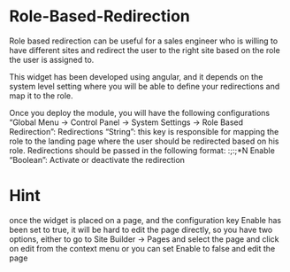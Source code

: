 # Role-Based-Redirection

Role based redirection can be useful for a sales engineer who is willing to have different sites and redirect the user to the right site based on the role the user is assigned to.

This widget has been developed using angular, and it depends on the system level setting where you will be able to define your redirections and map it to the role.

Once you deploy the module, you will have the following configurations “Global Menu -> Control Panel -> System Settings -> Role Based Redirection”:
Redirections “String”: this key is responsible for mapping the role to the landing page where the user should be redirected based on his role.
Redirections should be passed in the following format:
<RoleID>:<RedirectionURL>;<RoleID>:<RedirectionURL>;*N
Enable “Boolean”: Activate or deactivate the redirection

# Hint 
once the widget is placed on a page, and the configuration key Enable has been set to  true, it will be hard to edit the page directly, so you have two options, either to go to Site Builder -> Pages and select the page and click on edit from the context menu or you can set Enable to false and edit the page
